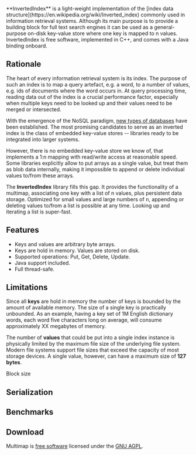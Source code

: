 <br />
<br />
<br />
**InvertedIndex** is a light-weight implementation of the [index data structure](https://en.wikipedia.org/wiki/Inverted_index) commonly used in information retrieval systems. Although its main purpose is to provide a building block for full text search engines it can be used as a general-purpose on-disk key-value store where one key is mapped to n values. InvertedIndex is free software, implemented in C++, and comes with a Java binding onboard.

## Rationale

The heart of every information retrieval system is its index. The purpose of such an index is to map a query artefact, e.g. a word, to a number of values, e.g. ids of documents where the word occurs in. At query processing time, reading data out of the index is a crucial performance factor, especially when multiple keys need to be looked up and their values need to be merged or intersected.

With the emergence of the NoSQL paradigm, [new types of databases](https://en.wikipedia.org/wiki/Nosql#Types_of_NoSQL_databases) have been established. The most promising candidates to serve as an inverted index is the class of embedded key-value stores -- libraries ready to be integrated into larger systems.

However, there is no embedded key-value store we know of, that implements a 1:n mapping with read/write access at reasonable speed. Some libraries explicitly allow to put arrays as a single value, but treat them as blob data internally, making it impossible to append or delete individual values to/from these arrays.

The **InvertedIndex** library fills this gap. It provides the functionality of a multimap, associating one key with a list of n values, plus persistent data storage. Optimized for small values and large numbers of n, appending or deleting values to/from a list is possible at any time. Looking up and iterating a list is super-fast.

## Features

* Keys and values are arbitrary byte arrays.
* Keys are hold in memory. Values are stored on disk.
* Supported operations: Put, Get, Delete, Update.
* Java support included.
* Full thread-safe.

## Limitations

Since all **keys** are hold in memory the number of keys is bounded by the amount of available memory. The size of a single key is practically unbounded. As an example, having a key set of 1M English dictionary words, each word five characters long on average, will consume approximately XX megabytes of memory.

The number of **values** that could be put into a single index instance is physically limited by the maximum file size of the underlying file system. Modern file systems support file sizes that exceed the capacity of most storage devices. A single value, however, can have a maximum size of **127 bytes**.

Block size

## Serialization

## Benchmarks

## Download


Multimap is [free software](https://www.fsf.org/about/what-is-free-software) licensed under the [GNU AGPL](http://www.gnu.org/licenses/agpl-3.0.en.html).

<!---
## Donate
-->
